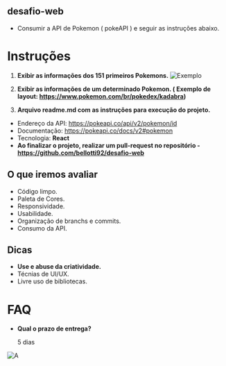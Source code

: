 ## desafio-web
* Consumir a API de Pokemon ( pokeAPI ) e seguir as instruções abaixo.

# Instruções
1. **Exibir as informações dos 151 primeiros Pokemons.**
![Exemplo](https://uploaddeimagens.com.br/images/002/938/837/full/exibir.jpg?1603911369)

2. **Exibir as informações de um determinado Pokemon. ( Exemplo de layout: https://www.pokemon.com/br/pokedex/kadabra)**

3. **Arquivo readme.md com as instruções para execução do projeto.**

* Endereço da API: https://pokeapi.co/api/v2/pokemon/id
* Documentação: https://pokeapi.co/docs/v2#pokemon
* Tecnologia: **React**
* **Ao finalizar o projeto, realizar um pull-request no repositório - https://github.com/bellotti92/desafio-web**

## O que iremos avaliar

* Código limpo.
* Paleta de Cores.
* Responsividade.
* Usabilidade.
* Organização de branchs e commits.
* Consumo da API.

## Dicas

* **Use e abuse da criatividade.**
* Técnias de UI/UX.
* Livre uso de bibliotecas.

# FAQ

* **Qual o prazo de entrega?**

   5 dias

![A](https://uploads.spiritfanfiction.com/fanfics/capitulos/201801/o-destino-de-um-heroi-a-jornada-de-ash-ketchum-11635605-110120181637.png)
